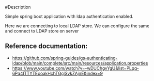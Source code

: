 #Description

Simple spring boot application with ldap authentication enabled.

Here we are connecting to local LDAP store. We can configure the same and connect to LDAP store on server


## Reference documentation:

* https://github.com/spring-guides/gs-authenticating-ldap/blob/main/complete/src/main/resources/application.properties
* https://www.youtube.com/watch?v=-wDUChgvYgU&list=PLqq-6Pq4lTTYTEooakHchTGglSvkZAjnE&index=9